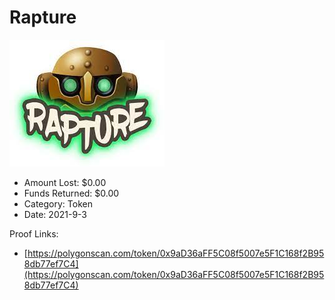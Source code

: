 # Rapture
![Rapture](/rektimages/Rapture.png)
- Amount Lost: $0.00
- Funds Returned: $0.00
- Category: Token
- Date: 2021-9-3



Proof Links:
- [https://polygonscan.com/token/0x9aD36aFF5C08f5007e5F1C168f2B958db77ef7C4](https://polygonscan.com/token/0x9aD36aFF5C08f5007e5F1C168f2B958db77ef7C4)


